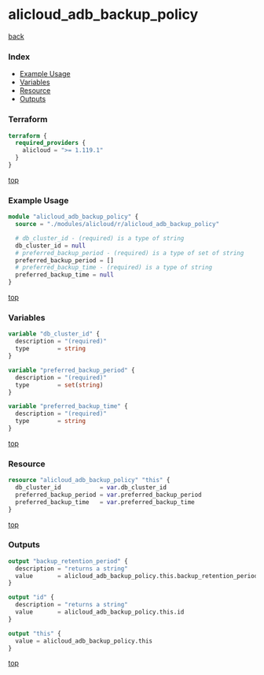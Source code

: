 # alicloud_adb_backup_policy

[back](../alicloud.md)

### Index

- [Example Usage](#example-usage)
- [Variables](#variables)
- [Resource](#resource)
- [Outputs](#outputs)

### Terraform

```terraform
terraform {
  required_providers {
    alicloud = ">= 1.119.1"
  }
}
```

[top](#index)

### Example Usage

```terraform
module "alicloud_adb_backup_policy" {
  source = "./modules/alicloud/r/alicloud_adb_backup_policy"

  # db_cluster_id - (required) is a type of string
  db_cluster_id = null
  # preferred_backup_period - (required) is a type of set of string
  preferred_backup_period = []
  # preferred_backup_time - (required) is a type of string
  preferred_backup_time = null
}
```

[top](#index)

### Variables

```terraform
variable "db_cluster_id" {
  description = "(required)"
  type        = string
}

variable "preferred_backup_period" {
  description = "(required)"
  type        = set(string)
}

variable "preferred_backup_time" {
  description = "(required)"
  type        = string
}
```

[top](#index)

### Resource

```terraform
resource "alicloud_adb_backup_policy" "this" {
  db_cluster_id           = var.db_cluster_id
  preferred_backup_period = var.preferred_backup_period
  preferred_backup_time   = var.preferred_backup_time
}
```

[top](#index)

### Outputs

```terraform
output "backup_retention_period" {
  description = "returns a string"
  value       = alicloud_adb_backup_policy.this.backup_retention_period
}

output "id" {
  description = "returns a string"
  value       = alicloud_adb_backup_policy.this.id
}

output "this" {
  value = alicloud_adb_backup_policy.this
}
```

[top](#index)
